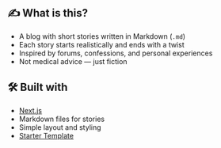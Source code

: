 ## ✍️ What is this?

- A blog with short stories written in Markdown (`.md`)
- Each story starts realistically and ends with a twist
- Inspired by forums, confessions, and personal experiences
- Not medical advice — just fiction

## 🛠️ Built with

- [Next.js](https://nextjs.org/)
- Markdown files for stories
- Simple layout and styling
- [Starter Template](https://https://github.com/timlrx/tailwind-nextjs-starter-blog)